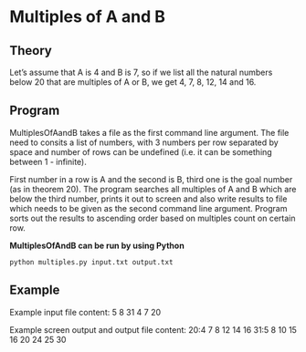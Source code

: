 # Multiples of A and B
## Theory
Let’s assume that A is 4 and B is 7, so if we list all the natural numbers below 20 that are multiples of A or B, we get 4, 7, 8, 12, 14 and 16.

## Program
MultiplesOfAandB takes a file as the first command line argument. The file need to consits a list of numbers, with 3 numbers per row separated by space and number of rows can be undefined (i.e. it can be something between 1 - infinite). 

First number in a row is A and the second is B, third one is the goal number (as in theorem 20). The program searches all multiples of A and B which are below the third number, prints it out to screen and also write results to file which needs to be given as the second command line argument. Program sorts out the results to ascending order based on multiples count on certain row.

**MultiplesOfAndB can be run by using Python**
```
python multiples.py input.txt output.txt
```

## Example
Example input file content:
5 8 31
4 7 20

Example screen output and output file content:
20:4 7 8 12 14 16 
31:5 8 10 15 16 20 24 25 30
